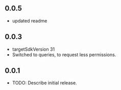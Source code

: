 ## 0.0.5
* updated readme

## 0.0.3
* targetSdkVersion 31
* Switched to queries, to request less permissions.

## 0.0.1
* TODO: Describe initial release.
